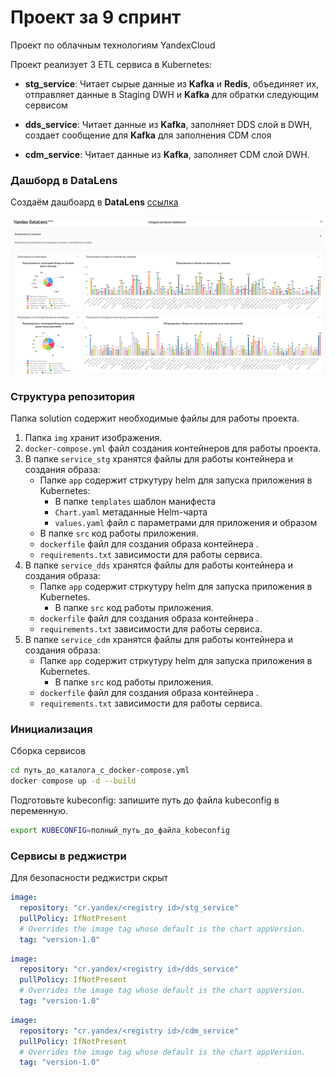 # Проект за 9 спринт
Проект по облачным технологиям YandexCloud

Проект реализует 3 ETL сервиса в Kubernetes:

- **stg_service**: Читает сырые данные из **Kafka** и **Redis**, объединяет их, отправляет данные в Staging DWH и **Kafka** для обратки следующим сервисом

- **dds_service**: Читает данные из **Kafka**, заполняет DDS слой в DWH, cоздает сообщение для **Kafka** для заполнения CDM слоя

- **cdm_service**: Читает данные из **Kafka**, заполняет CDM слой DWH.

### Дашборд в DataLens
Создаём дашбоард в **DataLens** [ссылка](https://datalens.yandex/3wo87v6i3t0qp)

<img src="solution/img/dashboard.png" alt="Contact Point" width="auto"/>

### Структура репозитория 
Папка solution содержит необходимые файлы для работы проекта.
1. Папка `img` хранит изображения.
2. `docker-compose.yml` файл создания контейнеров для работы проекта.
3. В папке `service_stg` хранятся файлы для работы контейнера и создания образа: 
    * Папке `app` содержит стркутуру helm для запуска приложения в Kubernetes:
      * В папке `templates` шаблон манифеста
      * `Chart.yaml` метаданные Helm-чарта
      * `values.yaml` файл с параметрами для приложения и образом
	* В папке `src` код работы приложения.
    * `dockerfile` файл для создания образа контейнера .
    * `requirements.txt` зависимости для работы сервиса.
3. В папке `service_dds` хранятся файлы для работы контейнера и создания образа: 
    * Папке `app` содержит стркутуру helm для запуска приложения в Kubernetes.
		* В папке `src` код работы приложения.
    * `dockerfile` файл для создания образа контейнера .
    * `requirements.txt` зависимости для работы сервиса.
3. В папке `service_cdm` хранятся файлы для работы контейнера и создания образа: 
    * Папке `app` содержит стркутуру helm для запуска приложения в Kubernetes.
		* В папке `src` код работы приложения.
    * `dockerfile` файл для создания образа контейнера .
    * `requirements.txt` зависимости для работы сервиса.


### Инициализация

Сборка сервисов

```bash
cd путь_до_каталога_с_docker-compose.yml
docker compose up -d --build 
```

Подготовьте kubeconfig: запишите путь до файла kubeconfig в переменную.

```bash
export KUBECONFIG=полный_путь_до_файла_kobeconfig 
```


### Сервисы в реджистри

Для безопасности реджистри скрыт

```yaml
image:
  repository: "cr.yandex/<registry id>/stg_service"
  pullPolicy: IfNotPresent
  # Overrides the image tag whose default is the chart appVersion.
  tag: "version-1.0"
```

```yaml
image:
  repository: "cr.yandex/<registry id>/dds_service"
  pullPolicy: IfNotPresent
  # Overrides the image tag whose default is the chart appVersion.
  tag: "version-1.0"
```

```yaml
image:
  repository: "cr.yandex/<registry id>/cdm_service"
  pullPolicy: IfNotPresent
  # Overrides the image tag whose default is the chart appVersion.
  tag: "version-1.0"
```

